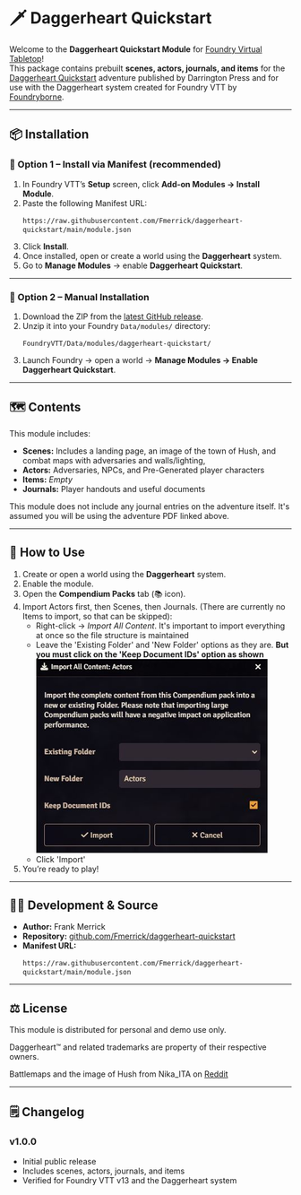 # 🗡️ Daggerheart Quickstart

Welcome to the **Daggerheart Quickstart Module** for [Foundry Virtual Tabletop](https://foundryvtt.com/)!  
This package contains prebuilt **scenes, actors, journals, and items** for the [Daggerheart Quickstart](https://www.daggerheart.com/wp-content/uploads/2025/05/Quickstart-Adventure-5-20-2025.pdf) adventure published by Darrington Press and for use with the Daggerheart system created for Foundry VTT by [Foundryborne](https://foundryborne.online/).

---

## 📦 Installation

### 🧭 Option 1 – Install via Manifest (recommended)
1. In Foundry VTT’s **Setup** screen, click **Add-on Modules → Install Module**.  
2. Paste the following Manifest URL:
   ```
   https://raw.githubusercontent.com/Fmerrick/daggerheart-quickstart/main/module.json
   ```
3. Click **Install**.
4. Once installed, open or create a world using the **Daggerheart** system.  
5. Go to **Manage Modules** → enable **Daggerheart Quickstart**.

---

### 🧰 Option 2 – Manual Installation
1. Download the ZIP from the [latest GitHub release](https://github.com/Fmerrick/daggerheart-quickstart/releases).  
2. Unzip it into your Foundry `Data/modules/` directory:
   ```
   FoundryVTT/Data/modules/daggerheart-quickstart/
   ```
3. Launch Foundry → open a world → **Manage Modules → Enable Daggerheart Quickstart**.

---

## 🗺️ Contents

This module includes:
- **Scenes:** Includes a landing page, an image of the town of Hush, and combat maps with adversaries and walls/lighting,   
- **Actors:** Adversaries, NPCs, and Pre-Generated player characters
- **Items:** *Empty*
- **Journals:** Player handouts and useful documents

This module does not include any journal entries on the adventure itself. It's assumed you will be using the adventure PDF linked above.


---

## 🧩 How to Use

1. Create or open a world using the **Daggerheart** system.  
2. Enable the module.  
3. Open the **Compendium Packs** tab (📚 icon).  
4. Import Actors first, then Scenes, then Journals. (There are currently no Items to import, so that can be skipped): 
      - Right-click → *Import All Content*. It's important to import everything at once so the file structure is maintained
      - Leave the 'Existing Folder' and 'New Folder' options as they are. **But you must click on the 'Keep Document IDs' option as shown** ![Import Options](https://github.com/Fmerrick/daggerheart-quickstart/blob/main/Import.JPG?raw=true)
      - Click 'Import'
5. You’re ready to play!

---

## 🧑‍💻 Development & Source

- **Author:** Frank Merrick  
- **Repository:** [github.com/Fmerrick/daggerheart-quickstart](https://github.com/Fmerrick/daggerheart-quickstart)  
- **Manifest URL:**  
  ```
  https://raw.githubusercontent.com/Fmerrick/daggerheart-quickstart/main/module.json
  ```

---

## ⚖️ License

This module is distributed for personal and demo use only.  

Daggerheart™ and related trademarks are property of their respective owners.

Battlemaps and the image of Hush from Nika_ITA on [Reddit](https://www.reddit.com/r/daggerheart/comments/1bl19pk/maps_for_the_open_beta_quick_start_adventure/)


---

## 🗒️ Changelog

### v1.0.0
- Initial public release  
- Includes scenes, actors, journals, and items  
- Verified for Foundry VTT v13 and the Daggerheart system
